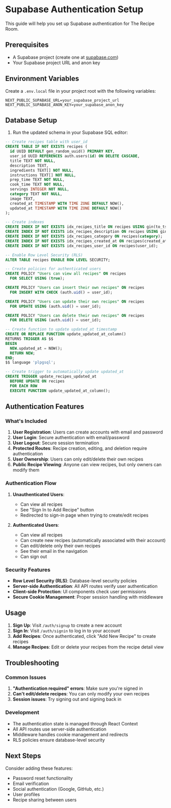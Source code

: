 # Supabase Authentication Setup

This guide will help you set up Supabase authentication for The Recipe Room.

## Prerequisites

- A Supabase project (create one at [supabase.com](https://supabase.com))
- Your Supabase project URL and anon key

## Environment Variables

Create a `.env.local` file in your project root with the following variables:

```env
NEXT_PUBLIC_SUPABASE_URL=your_supabase_project_url
NEXT_PUBLIC_SUPABASE_ANON_KEY=your_supabase_anon_key
```

## Database Setup

1. Run the updated schema in your Supabase SQL editor:

```sql
-- Create recipes table with user_id
CREATE TABLE IF NOT EXISTS recipes (
  id UUID DEFAULT gen_random_uuid() PRIMARY KEY,
  user_id UUID REFERENCES auth.users(id) ON DELETE CASCADE,
  title TEXT NOT NULL,
  description TEXT,
  ingredients TEXT[] NOT NULL,
  instructions TEXT[] NOT NULL,
  prep_time TEXT NOT NULL,
  cook_time TEXT NOT NULL,
  servings INTEGER NOT NULL,
  category TEXT NOT NULL,
  image TEXT,
  created_at TIMESTAMP WITH TIME ZONE DEFAULT NOW(),
  updated_at TIMESTAMP WITH TIME ZONE DEFAULT NOW()
);

-- Create indexes
CREATE INDEX IF NOT EXISTS idx_recipes_title ON recipes USING gin(to_tsvector('english', title));
CREATE INDEX IF NOT EXISTS idx_recipes_description ON recipes USING gin(to_tsvector('english', description));
CREATE INDEX IF NOT EXISTS idx_recipes_category ON recipes(category);
CREATE INDEX IF NOT EXISTS idx_recipes_created_at ON recipes(created_at DESC);
CREATE INDEX IF NOT EXISTS idx_recipes_user_id ON recipes(user_id);

-- Enable Row Level Security (RLS)
ALTER TABLE recipes ENABLE ROW LEVEL SECURITY;

-- Create policies for authenticated users
CREATE POLICY "Users can view all recipes" ON recipes
  FOR SELECT USING (true);

CREATE POLICY "Users can insert their own recipes" ON recipes
  FOR INSERT WITH CHECK (auth.uid() = user_id);

CREATE POLICY "Users can update their own recipes" ON recipes
  FOR UPDATE USING (auth.uid() = user_id);

CREATE POLICY "Users can delete their own recipes" ON recipes
  FOR DELETE USING (auth.uid() = user_id);

-- Create function to update updated_at timestamp
CREATE OR REPLACE FUNCTION update_updated_at_column()
RETURNS TRIGGER AS $$
BEGIN
  NEW.updated_at = NOW();
  RETURN NEW;
END;
$$ language 'plpgsql';

-- Create trigger to automatically update updated_at
CREATE TRIGGER update_recipes_updated_at
  BEFORE UPDATE ON recipes
  FOR EACH ROW
  EXECUTE FUNCTION update_updated_at_column();
```

## Authentication Features

### What's Included

1. **User Registration**: Users can create accounts with email and password
2. **User Login**: Secure authentication with email/password
3. **User Logout**: Secure session termination
4. **Protected Routes**: Recipe creation, editing, and deletion require authentication
5. **User Ownership**: Users can only edit/delete their own recipes
6. **Public Recipe Viewing**: Anyone can view recipes, but only owners can modify them

### Authentication Flow

1. **Unauthenticated Users**:

   - Can view all recipes
   - See "Sign In to Add Recipe" button
   - Redirected to sign-in page when trying to create/edit recipes

2. **Authenticated Users**:
   - Can view all recipes
   - Can create new recipes (automatically associated with their account)
   - Can edit/delete only their own recipes
   - See their email in the navigation
   - Can sign out

### Security Features

- **Row Level Security (RLS)**: Database-level security policies
- **Server-side Authentication**: All API routes verify user authentication
- **Client-side Protection**: UI components check user permissions
- **Secure Cookie Management**: Proper session handling with middleware

## Usage

1. **Sign Up**: Visit `/auth/signup` to create a new account
2. **Sign In**: Visit `/auth/signin` to log in to your account
3. **Add Recipes**: Once authenticated, click "Add New Recipe" to create recipes
4. **Manage Recipes**: Edit or delete your recipes from the recipe detail view

## Troubleshooting

### Common Issues

1. **"Authentication required" errors**: Make sure you're signed in
2. **Can't edit/delete recipes**: You can only modify your own recipes
3. **Session issues**: Try signing out and signing back in

### Development

- The authentication state is managed through React Context
- All API routes use server-side authentication
- Middleware handles cookie management and redirects
- RLS policies ensure database-level security

## Next Steps

Consider adding these features:

- Password reset functionality
- Email verification
- Social authentication (Google, GitHub, etc.)
- User profiles
- Recipe sharing between users
